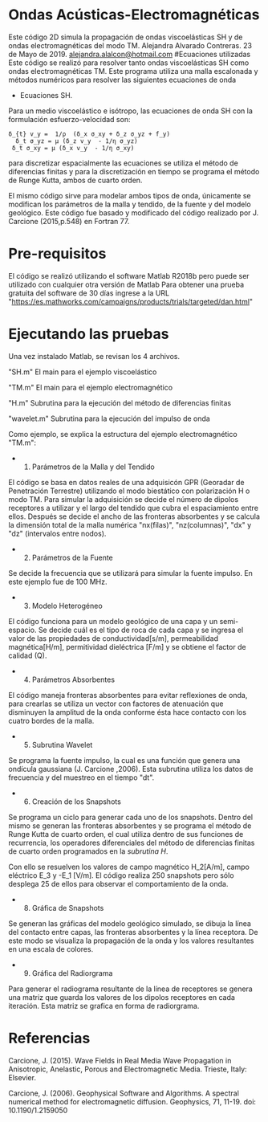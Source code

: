 # Ondas Acústicas-Electromagnéticas
Este código 2D simula la propagación de ondas viscoelásticas SH y de ondas electromagnéticas del modo TM. 
Alejandra Alvarado Contreras. 23 de Mayo de 2019. alejandra.alalcon@hotmail.com
#Ecuaciones utilizadas
Este código se realizó para resolver tanto ondas viscoelásticas SH como ondas electromagnéticas TM.
Este programa utiliza una malla escalonada y métodos numéricos para resolver las siguientes ecuaciones de onda
 * Ecuaciones SH.
 
 Para un medio viscoelástico e isótropo, las ecuaciones de onda SH con la formulación esfuerzo-velocidad son:
 
    δ_{t} v_y =  1/ρ  (δ_x σ_xy + δ_z σ_yz + f_y) 
      δ_t σ_yz = μ (δ_z v_y  - 1/η σ_yz) 
     δ_t σ_xy = μ (δ_x v_y  - 1/η σ_xy) 



para discretizar espacialmente las ecuaciones se utiliza el método de diferencias finitas y para la discretización en tiempo se programa el método de Runge Kutta, ambos de cuarto orden. 

El mismo código sirve para modelar ambos tipos de onda, únicamente se modifican los parámetros de la malla y tendido, de la fuente y del modelo geológico.
Este código fue basado y modificado del código realizado por J. Carcione (2015,p.548) en Fortran 77.
# Pre-requisitos
El código se realizó utilizando el software Matlab R2018b pero puede ser utilizado con cualquier otra versión de Matlab
Para obtener una prueba gratuita del software de 30 días ingrese a la URL "https://es.mathworks.com/campaigns/products/trials/targeted/dan.html"
# Ejecutando las pruebas
Una vez instalado Matlab, se revisan los 4 archivos. 

"SH.m" El main para el ejemplo viscoelástico

"TM.m" El main para el ejemplo electromagnético

"H.m" Subrutina para la ejecución del método de diferencias finitas

"wavelet.m" Subrutina para la ejecución del impulso de onda

Como ejemplo, se explica la estructura del ejemplo electromagnético "TM.m":

  * 1. Parámetros de la Malla y del Tendido
  
  El código se basa en datos reales de una adquisicón GPR (Georadar de Penetración Terrestre) utilizando el modo biestático con polarización H o modo TM.
  Para simular la adquisición se decide el número de dipolos receptores a utilizar y el largo del tendido que cubra el espaciamiento entre ellos. Después se decide el ancho de las fronteras absorbentes y se calcula la dimensión total de la malla numérica "nx(filas)", "nz(columnas)", "dx" y "dz" (intervalos entre nodos).
  
  * 2. Parámetros de la Fuente
  
  Se decide la frecuencia que se utilizará para simular la fuente impulso. En este ejemplo fue de 100 MHz.
  
  * 3. Modelo Heterogéneo
  
  El código funciona para un modelo geológico de una capa y un semi-espacio.
  Se decide cuál es el tipo de roca de cada capa y se ingresa el valor de las propiedades de conductividad[s/m], permeabilidad magnética[H/m], permitividad dieléctrica [F/m] y se obtiene el factor de calidad (Q). 
  
  * 4. Parámetros Absorbentes
  
  El código maneja fronteras absorbentes para evitar reflexiones de onda, para crearlas se utiliza un vector con factores de atenuación que disminuyen la amplitud de la onda conforme ésta hace contacto con los cuatro bordes de la malla.
  
  * 5. Subrutina Wavelet
  
  Se programa la fuente impulso, la cual es una función que genera una ondícula gaussiana (J. Carcione ,2006). Esta subrutina utiliza los datos de frecuencia y del muestreo en el tiempo "dt".
  
  * 6. Creación de los Snapshots
  
  Se programa un ciclo para generar cada uno de los snapshots. Dentro del mismo se generan las fronteras absorbentes y se programa el método de Runge Kutta de cuarto orden, el cual utiliza dentro de sus funciones de recurrencia, los operadores diferenciales del método de diferencias finitas de cuarto orden programados en la *subrutina H*.
  
  Con ello se resuelven los valores de campo magnético H_2[A/m], campo eléctrico E_3 y -E_1 [V/m]. 
  El código realiza 250 snapshots pero sólo desplega 25 de ellos para observar el comportamiento de la onda. 
 
 * 8. Gráfica de Snapshots
 
 Se generan las gráficas del modelo geológico simulado, se dibuja la línea del contacto entre capas, las fronteras absorbentes y la línea receptora. De este modo se visualiza la propagación de la onda y los valores resultantes en una escala de colores.
 
 * 9. Gráfica del Radiorgrama
 
  Para generar el radiograma resultante de la línea de receptores se genera una matriz que guarda los valores de los dipolos receptores en cada iteración. Esta matriz se grafica en forma de radiorgrama.
  
# Referencias
  Carcione, J. (2015). Wave Fields in Real Media Wave Propagation in Anisotropic,
Anelastic, Porous and Electromagnetic Media. Trieste, Italy:
Elsevier.

  Carcione, J. (2006). Geophysical Software and Algorithms. A spectral numerical
method for electromagnetic diffusion. Geophysics, 71, 11-19.
doi: 10.1190/1.2159050
  
  
